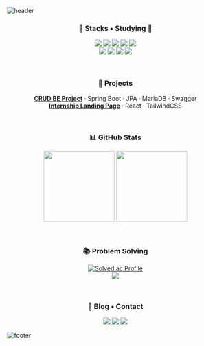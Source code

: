 <!-- 헤더 물결 (파스텔톤) -->
![header](https://capsule-render.vercel.app/api?type=waving&color=auto&customColorList=7&height=180&section=header&text=Yanghewon&fontSize=42&fontAlign=50&fontAlignY=32)

<!-- 섹션: Stacks • Studying -->
<h3 align="center">🔧 Stacks • Studying 🔧</h3>

<p align="center">
  <!-- Frontend -->
  <img src="https://img.shields.io/badge/React-61DAFB?logo=react&logoColor=000" />
  <img src="https://img.shields.io/badge/TailwindCSS-06B6D4?logo=tailwindcss&logoColor=fff" />
  <img src="https://img.shields.io/badge/JavaScript-F7DF1E?logo=javascript&logoColor=000" />
  <img src="https://img.shields.io/badge/HTML5-E34F26?logo=html5&logoColor=fff" />
  <img src="https://img.shields.io/badge/CSS3-1572B6?logo=css3&logoColor=fff" />
  <br/>
  <!-- Backend -->
  <img src="https://img.shields.io/badge/Spring%20Boot-6DB33F?logo=springboot&logoColor=fff" />
  <img src="https://img.shields.io/badge/Spring%20Data%20JPA-6DB33F?logo=spring&logoColor=fff" />
  <img src="https://img.shields.io/badge/MariaDB-003545?logo=mariadb&logoColor=fff" />
  <img src="https://img.shields.io/badge/Swagger-85EA2D?logo=swagger&logoColor=000" />
</p>

<br/>

<!-- 섹션: Projects -->
<h3 align="center">📂 Projects</h3>

<p align="center">
  <a href="https://github.com/kymokim/OAuth_Forum"><b>CRUD BE Project</b></a> ·
  Spring Boot · JPA · MariaDB · Swagger
  <br/>
  <a href="https://github.com/aidenjangkkj/Meta.git"><b>Internship Landing Page</b></a> ·
  React · TailwindCSS
</p>

<br/>

<!-- 섹션: GitHub Stats (언어/활동 랭킹 카드) -->
<h3 align="center">📊 GitHub Stats</h3>

<p align="center">
  <img height="165" src="https://github-readme-stats.vercel.app/api?username=Yanghewon&show_icons=true&hide_title=true&hide_border=true" />
  <img height="165" src="https://github-readme-stats.vercel.app/api/top-langs/?username=Yanghewon&layout=compact&hide_border=true" />
</p>

<br/>

<!-- 섹션: Problem Solving -->
<h3 align="center">📚 Problem Solving</h3>

<p align="center">
  <!-- solved.ac 티어 카드 -->
  <a href="https://solved.ac/profile/puaie01">
    <img src="http://mazassumnida.wtf/api/v2/generate_badge?boj=puaie01" alt="Solved.ac Profile"/>
  </a>
  <br/>
  <!-- 백준 히트맵 -->
  <a href="https://www.acmicpc.net/user/puaie01">
    <img src="https://mazandi.herokuapp.com/api?handle=puaie01&theme=warm"/>
  </a>
</p>

<br/>

<!-- 섹션: Blog • Contact -->
<h3 align="center">🔗 Blog • Contact</h3>

<p align="center">
  <a href="https://god-newbie.tistory.com/manage">
    <img src="https://img.shields.io/badge/Tistory-Blog-000000?logo=tistory&logoColor=white"/>
  </a>
  <a href="mailto:hewon8883@naver.com">
    <img src="https://img.shields.io/badge/Naver%20Mail-hewon8883@naver.com-03C75A?logo=naver&logoColor=white"/>
  </a>
  <a href="https://github.com/Yanghewon">
    <img src="https://img.shields.io/badge/GitHub-Yanghewon-181717?logo=github&logoColor=white"/>
  </a>
</p>

<!-- 푸터 물결 (파스텔톤) -->
![footer](https://capsule-render.vercel.app/api?type=waving&color=auto&customColorList=7&height=120&section=footer)
